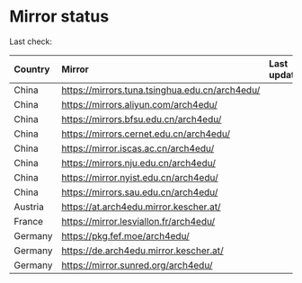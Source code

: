 <script src="./time.js"></script>
# Mirror status
Last check: <script type="text/javascript">localize(1738520884.3437119);</script>

|Country|Mirror|Last update|
|:------|:-----|:----------|
|China|https://mirrors.tuna.tsinghua.edu.cn/arch4edu/|<script type="text/javascript">localize(1738478258);</script>|
|China|https://mirrors.aliyun.com/arch4edu/|<script type="text/javascript">localize(1738478258);</script>|
|China|https://mirrors.bfsu.edu.cn/arch4edu/|<script type="text/javascript">localize(1738478258);</script>|
|China|https://mirrors.cernet.edu.cn/arch4edu/|<script type="text/javascript">localize(1738478258);</script>|
|China|https://mirror.iscas.ac.cn/arch4edu/|<script type="text/javascript">localize(1738478258);</script>|
|China|https://mirrors.nju.edu.cn/arch4edu/|<script type="text/javascript">localize(1738391822);</script>|
|China|https://mirror.nyist.edu.cn/arch4edu/|<script type="text/javascript">localize(1738478258);</script>|
|China|https://mirrors.sau.edu.cn/arch4edu/|<script type="text/javascript">localize(1731653531);</script>|
|Austria|https://at.arch4edu.mirror.kescher.at/|<script type="text/javascript">localize(1738478258);</script>|
|France|https://mirror.lesviallon.fr/arch4edu/|<script type="text/javascript">localize(1738478258);</script>|
|Germany|https://pkg.fef.moe/arch4edu/|<script type="text/javascript">localize(1738478258);</script>|
|Germany|https://de.arch4edu.mirror.kescher.at/|<script type="text/javascript">localize(1738478258);</script>|
|Germany|https://mirror.sunred.org/arch4edu/|<script type="text/javascript">localize(1738478258);</script>|

<script src="./tablefilter/tablefilter.js"></script>
<script src="./table.js"></script>